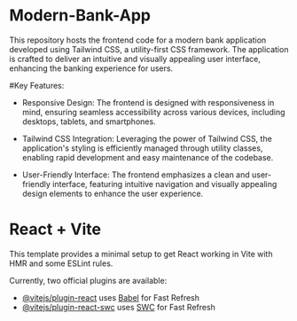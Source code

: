 # Modern-Bank-App

This repository hosts the frontend code for a modern bank application developed using Tailwind CSS, a utility-first CSS framework. The application is crafted to deliver an intuitive and visually appealing user interface, enhancing the banking experience for users.

#Key Features:

- Responsive Design: The frontend is designed with responsiveness in mind, ensuring seamless accessibility across various devices, including desktops, tablets, and smartphones.

- Tailwind CSS Integration: Leveraging the power of Tailwind CSS, the application's styling is efficiently managed through utility classes, enabling rapid development and easy maintenance of the codebase.

- User-Friendly Interface: The frontend emphasizes a clean and user-friendly interface, featuring intuitive navigation and visually appealing design elements to enhance the user experience.

# React + Vite

This template provides a minimal setup to get React working in Vite with HMR and some ESLint rules.

Currently, two official plugins are available:

- [@vitejs/plugin-react](https://github.com/vitejs/vite-plugin-react/blob/main/packages/plugin-react/README.md) uses [Babel](https://babeljs.io/) for Fast Refresh
- [@vitejs/plugin-react-swc](https://github.com/vitejs/vite-plugin-react-swc) uses [SWC](https://swc.rs/) for Fast Refresh
